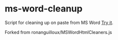 # ms-word-cleanup
Script for cleaning up on paste from MS Word
<a href="https://alboss.github.io/ms-word-cleanup/" target="cleanup">Try it</a>.

Forked from ronanguilloux/MSWordHtmlCleaners.js
